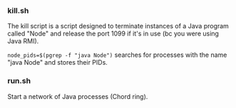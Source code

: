 ### kill.sh
The kill script is a script designed to terminate instances of a Java program called "Node" and release the port 1099 if it's in use (bc you were using Java RMI).

`node_pids=$(pgrep -f "java Node")` searches for processes with the name "java Node" and stores their PIDs.


### run.sh
Start a network of Java processes (Chord ring).